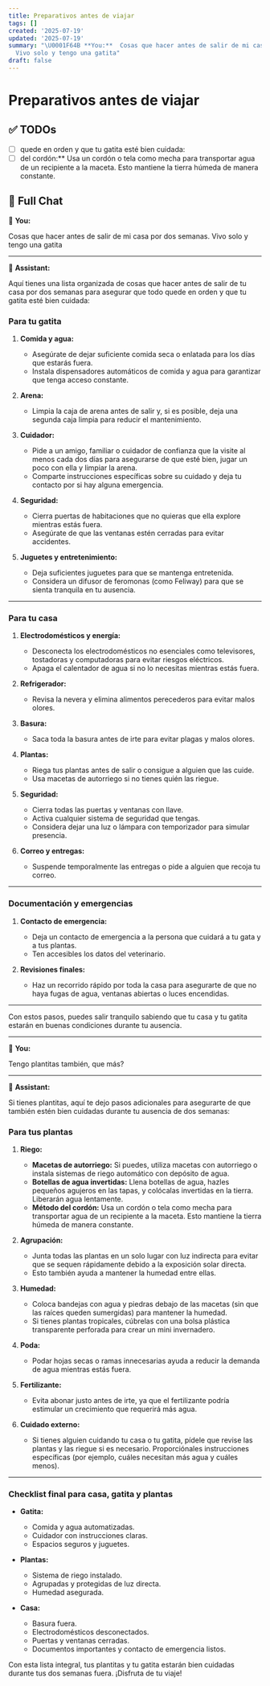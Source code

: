 ```yaml
---
title: Preparativos antes de viajar
tags: []
created: '2025-07-19'
updated: '2025-07-19'
summary: "\U0001F64B **You:**  Cosas que hacer antes de salir de mi casa por dos semanas.
  Vivo solo y tengo una gatita"
draft: false
---
```


# Preparativos antes de viajar

## ✅ TODOs
- [ ] quede en orden y que tu gatita esté bien cuidada:
- [ ] del cordón:** Usa un cordón o tela como mecha para transportar agua de un recipiente a la maceta. Esto mantiene la tierra húmeda de manera constante.

## 🧠 Full Chat

🙋 **You:**

Cosas que hacer antes de salir de mi casa por dos semanas. Vivo solo y tengo una gatita

---

🤖 **Assistant:**

Aquí tienes una lista organizada de cosas que hacer antes de salir de tu casa por dos semanas para asegurar que todo quede en orden y que tu gatita esté bien cuidada:

### **Para tu gatita**
1. **Comida y agua:**
   - Asegúrate de dejar suficiente comida seca o enlatada para los días que estarás fuera. 
   - Instala dispensadores automáticos de comida y agua para garantizar que tenga acceso constante.

2. **Arena:**
   - Limpia la caja de arena antes de salir y, si es posible, deja una segunda caja limpia para reducir el mantenimiento.

3. **Cuidador:**
   - Pide a un amigo, familiar o cuidador de confianza que la visite al menos cada dos días para asegurarse de que esté bien, jugar un poco con ella y limpiar la arena.
   - Comparte instrucciones específicas sobre su cuidado y deja tu contacto por si hay alguna emergencia.

4. **Seguridad:**
   - Cierra puertas de habitaciones que no quieras que ella explore mientras estás fuera.
   - Asegúrate de que las ventanas estén cerradas para evitar accidentes.

5. **Juguetes y entretenimiento:**
   - Deja suficientes juguetes para que se mantenga entretenida.
   - Considera un difusor de feromonas (como Feliway) para que se sienta tranquila en tu ausencia.

---

### **Para tu casa**
1. **Electrodomésticos y energía:**
   - Desconecta los electrodomésticos no esenciales como televisores, tostadoras y computadoras para evitar riesgos eléctricos.
   - Apaga el calentador de agua si no lo necesitas mientras estás fuera.

2. **Refrigerador:**
   - Revisa la nevera y elimina alimentos perecederos para evitar malos olores.

3. **Basura:**
   - Saca toda la basura antes de irte para evitar plagas y malos olores.

4. **Plantas:**
   - Riega tus plantas antes de salir o consigue a alguien que las cuide.
   - Usa macetas de autorriego si no tienes quién las riegue.

5. **Seguridad:**
   - Cierra todas las puertas y ventanas con llave.
   - Activa cualquier sistema de seguridad que tengas.
   - Considera dejar una luz o lámpara con temporizador para simular presencia.

6. **Correo y entregas:**
   - Suspende temporalmente las entregas o pide a alguien que recoja tu correo.

---

### **Documentación y emergencias**
1. **Contacto de emergencia:**
   - Deja un contacto de emergencia a la persona que cuidará a tu gata y a tus plantas.
   - Ten accesibles los datos del veterinario.

2. **Revisiones finales:**
   - Haz un recorrido rápido por toda la casa para asegurarte de que no haya fugas de agua, ventanas abiertas o luces encendidas.

---

Con estos pasos, puedes salir tranquilo sabiendo que tu casa y tu gatita estarán en buenas condiciones durante tu ausencia.

---

🙋 **You:**

Tengo plantitas también, que más?

---

🤖 **Assistant:**

Si tienes plantitas, aquí te dejo pasos adicionales para asegurarte de que también estén bien cuidadas durante tu ausencia de dos semanas:

### **Para tus plantas**
1. **Riego:**
   - **Macetas de autorriego:** Si puedes, utiliza macetas con autorriego o instala sistemas de riego automático con depósito de agua.
   - **Botellas de agua invertidas:** Llena botellas de agua, hazles pequeños agujeros en las tapas, y colócalas invertidas en la tierra. Liberarán agua lentamente.
   - **Método del cordón:** Usa un cordón o tela como mecha para transportar agua de un recipiente a la maceta. Esto mantiene la tierra húmeda de manera constante.

2. **Agrupación:**
   - Junta todas las plantas en un solo lugar con luz indirecta para evitar que se sequen rápidamente debido a la exposición solar directa.
   - Esto también ayuda a mantener la humedad entre ellas.

3. **Humedad:**
   - Coloca bandejas con agua y piedras debajo de las macetas (sin que las raíces queden sumergidas) para mantener la humedad.
   - Si tienes plantas tropicales, cúbrelas con una bolsa plástica transparente perforada para crear un mini invernadero.

4. **Poda:**
   - Podar hojas secas o ramas innecesarias ayuda a reducir la demanda de agua mientras estás fuera.

5. **Fertilizante:**
   - Evita abonar justo antes de irte, ya que el fertilizante podría estimular un crecimiento que requerirá más agua.

6. **Cuidado externo:**
   - Si tienes alguien cuidando tu casa o tu gatita, pídele que revise las plantas y las riegue si es necesario. Proporciónales instrucciones específicas (por ejemplo, cuáles necesitan más agua y cuáles menos).

---

### **Checklist final para casa, gatita y plantas**
- **Gatita:**
  - Comida y agua automatizadas.
  - Cuidador con instrucciones claras.
  - Espacios seguros y juguetes.

- **Plantas:**
  - Sistema de riego instalado.
  - Agrupadas y protegidas de luz directa.
  - Humedad asegurada.

- **Casa:**
  - Basura fuera.
  - Electrodomésticos desconectados.
  - Puertas y ventanas cerradas.
  - Documentos importantes y contacto de emergencia listos.

Con esta lista integral, tus plantitas y tu gatita estarán bien cuidadas durante tus dos semanas fuera. ¡Disfruta de tu viaje!